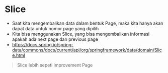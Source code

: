 # Slice
* Saat kita mengembalikan data dalam bentuk Page<T>, maka kita hanya akan dapat data untuk nomor page yang dipilih
* Kita bisa menggunakan Slice<T>, yang bisa mengembalikan informasi apakah ada next page dan previous page
* https://docs.spring.io/spring-data/commons/docs/current/api/org/springframework/data/domain/Slice.html 

> Slice lebih sepeti improvement Page
